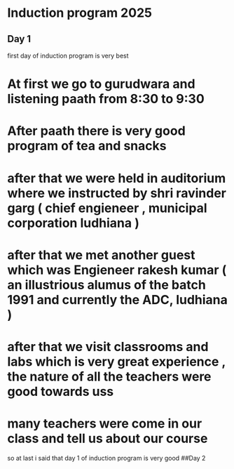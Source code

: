 # Induction program 2025 
## Day 1
first day of induction program is very best 
# At first we go to gurudwara and listening paath from 8:30 to 9:30
# After paath there is very good program of tea and snacks 
# after that we were held in auditorium where we instructed by  shri ravinder garg ( chief engieneer , municipal corporation ludhiana ) 
# after that we met another guest which was Engieneer rakesh kumar ( an illustrious alumus of the batch 1991 and currently the ADC, ludhiana )
# after that we visit classrooms and labs which is very great experience , the nature of all the teachers were good towards uss 
# many teachers were come in our class and tell us about our course 
so at last i said that day 1 of induction program is very good 
##Day 2

